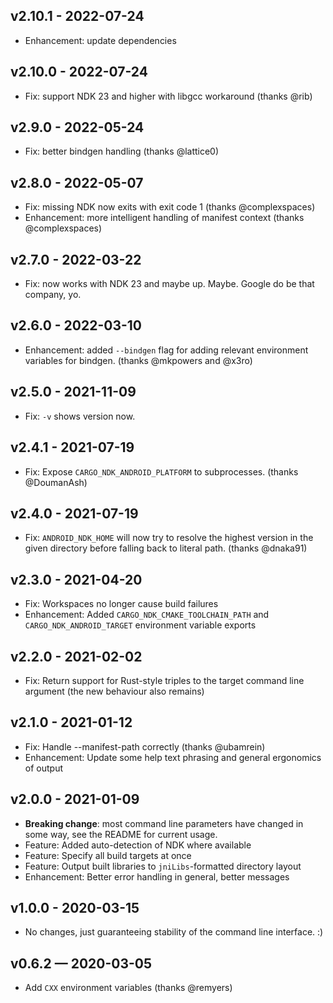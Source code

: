 ## v2.10.1 - 2022-07-24

- Enhancement: update dependencies

## v2.10.0 - 2022-07-24

- Fix: support NDK 23 and higher with libgcc workaround (thanks @rib)

## v2.9.0 - 2022-05-24

- Fix: better bindgen handling (thanks @lattice0)

## v2.8.0 - 2022-05-07

- Fix: missing NDK now exits with exit code 1 (thanks @complexspaces)
- Enhancement: more intelligent handling of manifest context (thanks @complexspaces)

## v2.7.0 - 2022-03-22

- Fix: now works with NDK 23 and maybe up. Maybe. Google do be that company, yo.

## v2.6.0 - 2022-03-10

- Enhancement: added `--bindgen` flag for adding relevant environment variables for bindgen. (thanks @mkpowers and @x3ro)

## v2.5.0 - 2021-11-09

- Fix: `-v` shows version now.

## v2.4.1 - 2021-07-19

- Fix: Expose `CARGO_NDK_ANDROID_PLATFORM` to subprocesses. (thanks @DoumanAsh)

## v2.4.0 - 2021-07-19

- Fix: `ANDROID_NDK_HOME` will now try to resolve the highest version in the given directory before falling back to literal path. (thanks @dnaka91)

## v2.3.0 - 2021-04-20

- Fix: Workspaces no longer cause build failures
- Enhancement: Added `CARGO_NDK_CMAKE_TOOLCHAIN_PATH` and `CARGO_NDK_ANDROID_TARGET` environment variable exports

## v2.2.0 - 2021-02-02

- Fix: Return support for Rust-style triples to the target command line argument (the new behaviour also remains)

## v2.1.0 - 2021-01-12

- Fix: Handle --manifest-path correctly (thanks @ubamrein)
- Enhancement: Update some help text phrasing and general ergonomics of output

## v2.0.0 - 2021-01-09

- **Breaking change**: most command line parameters have changed in some way, see the README for current usage.
- Feature: Added auto-detection of NDK where available
- Feature: Specify all build targets at once
- Feature: Output built libraries to `jniLibs`-formatted directory layout
- Enhancement: Better error handling in general, better messages

## v1.0.0 - 2020-03-15

- No changes, just guaranteeing stability of the command line interface. :)

## v0.6.2 — 2020-03-05

- Add `CXX` environment variables (thanks @remyers)

